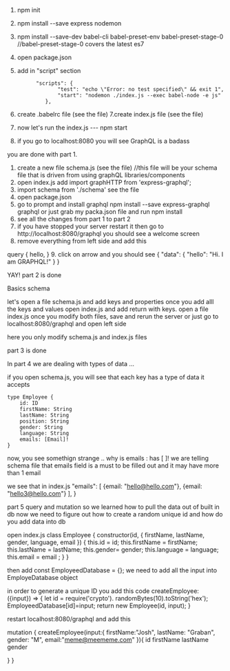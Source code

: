 1. npm init 
2. npm install --save express nodemon
3. npm install --save-dev babel-cli babel-preset-env babel-preset-stage-0 
//babel-preset-stage-0  covers the latest es7 
4. open package.json
5. add in "script" section 

             "scripts": {
                    "test": "echo \"Error: no test specified\" && exit 1",
                    "start": "nodemon ./index.js --exec babel-node -e js"
                },
6. create .babelrc file (see the file)
7.create index.js file (see the file)
8. now let's run the index.js --- npm start
9. if you go to localhost:8080 you will see GraphQL is a badass

you are done with  part 1.

1. create a new file schema.js (see the file)
//this file will be your schema file that is driven from using graphQL libraries/components
2. open index.js add 
    import graphHTTP from 'express-graphql';
3. import schema from './schema'  see the file
4. open package.json 
5. go to prompt and install graphql
    npm install --save express-graphql graphql or just grab my packa.json file and run npm install
6. see all the changes from part 1 to part 2 
7. if you have stopped your server restart it then go to http://localhost:8080/graphql you should see a welcome screen
8. remove everything from left side and add this 

query {
  hello,
}
9. click on arrow  and you should see 
{
  "data": {
    "hello": "Hi. I am GRAPHQL!"
  }
}

YAY! part 2 is done

Basics schema

let's open a file schema.js and add keys and properties
once you add alll the keys and values open index.js and  add return with keys. open a file index.js 
once you modify both files, save and rerun the server or just go to localhost:8080/graphql and open left side

here you only modify schema.js and index.js files 

 part 3 is done

In part 4 we are dealing with types of data ... 

if you open schema.js, you will see that each key has a type of data it accepts

    type Employee {
        id: ID
        firstName: String
        lastName: String
        position: String
        gender: String
        language: String
        emails: [Email]!
    }

now, you see somethign strange .. why is emails : has [ ]!
we are telling schema file that emails field is a must to be filled out and it may have more than 1 email

we see that in index.js 
        "emails": [
            {email: "hello@hello.com"},
            {email: "hello3@hello.com"}
    ],
    }

part 5 
query and mutation
so we learned how to pull the data out of built in db now we need to figure out how to create a random unique id 
and how do you add data into db 

open index.js
class Employee {
    constructor(id, { firstName, lastName, gender, language, email }) {
        this.id = id;
        this.firstName = firstName;
        this.lastName = lastName;
        this.gender= gender;
        this.language = language;
        this.email  = email ;
    }
}

then add const EmployeedDatabase = {};
we need to add all the input into EmployeDatabase object

in order to generate a unique ID you add this code 
createEmployee: ({input}) => {
    let id = require('crypto'). randomBytes(10).toString('hex');
    EmployeedDatabase[id]=input;
    return new Employee(id, input);
}

restart localhost:8080/graphql
and add this

mutation {
  createEmployee(input:{
    firstName:"Josh",
    lastName: "Graban",
    gender: "M",
    email:"meme@meememe.com"
  }){
    id
    firstName
    lastName
    gender
    
  }
}



